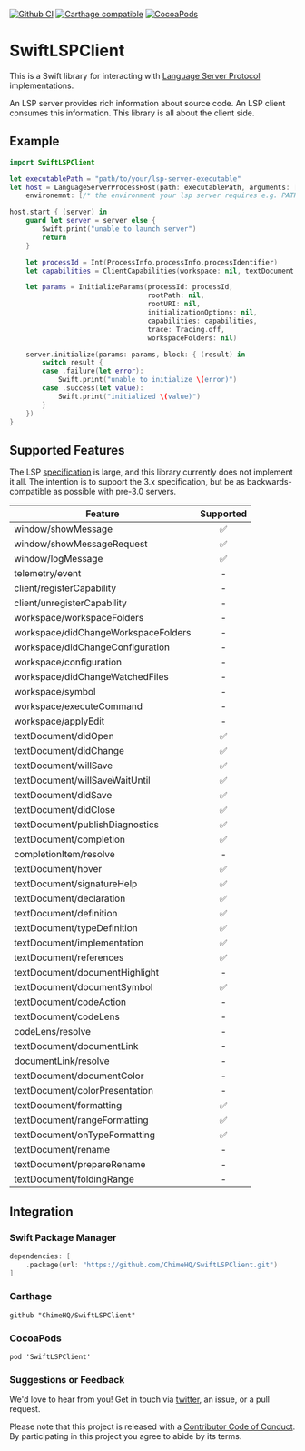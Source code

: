 [![Github CI](https://github.com/ChimeHQ/SwiftLSPClient/workflows/CI/badge.svg)](https://github.com/ChimeHQ/SwiftLSPClient/actions)
[![Carthage compatible](https://img.shields.io/badge/Carthage-compatible-4BC51D.svg?style=flat)](https://github.com/Carthage/Carthage)
[![CocoaPods](https://img.shields.io/cocoapods/v/SwiftLSPClient.svg)](https://cocoapods.org/)

# SwiftLSPClient

This is a Swift library for interacting with [Language Server Protocol](https://microsoft.github.io/language-server-protocol/) implementations.

An LSP server provides rich information about source code. An LSP client consumes this information. This library is all about the client side.

## Example

```swift
import SwiftLSPClient

let executablePath = "path/to/your/lsp-server-executable"
let host = LanguageServerProcessHost(path: executablePath, arguments: [],
    environemnt: [/* the environment your lsp server requires e.g. PATH */])

host.start { (server) in
    guard let server = server else {
        Swift.print("unable to launch server")
        return
    }

    let processId = Int(ProcessInfo.processInfo.processIdentifier)
    let capabilities = ClientCapabilities(workspace: nil, textDocument: nil, experimental: nil)

    let params = InitializeParams(processId: processId,
                                  rootPath: nil,
                                  rootURI: nil,
                                  initializationOptions: nil,
                                  capabilities: capabilities,
                                  trace: Tracing.off,
                                  workspaceFolders: nil)

    server.initialize(params: params, block: { (result) in
        switch result {
        case .failure(let error):
            Swift.print("unable to initialize \(error)")
        case .success(let value):
            Swift.print("initialized \(value)")
        }
    })
}
```

## Supported Features

The LSP [specification](https://microsoft.github.io/language-server-protocol/specification) is large, and this library currently does not implement it all. The intention is to support the 3.x specification, but be as backwards-compatible as possible with pre-3.0 servers. 

| Feature            | Supported |
| -------------------|:---------:|
| window/showMessage | ✅ |
| window/showMessageRequest | ✅ |
| window/logMessage | ✅ |
| telemetry/event | - |
| client/registerCapability | - |
| client/unregisterCapability | - |
| workspace/workspaceFolders | - |
| workspace/didChangeWorkspaceFolders | - |
| workspace/didChangeConfiguration | - |
| workspace/configuration | - |
| workspace/didChangeWatchedFiles | - |
| workspace/symbol | - |
| workspace/executeCommand | - |
| workspace/applyEdit | - |
| textDocument/didOpen | ✅ |
| textDocument/didChange | ✅ |
| textDocument/willSave | ✅ |
| textDocument/willSaveWaitUntil | ✅ |
| textDocument/didSave | ✅ |
| textDocument/didClose | ✅ |
| textDocument/publishDiagnostics | ✅ |
| textDocument/completion | ✅ |
| completionItem/resolve | - |
| textDocument/hover | ✅ |
| textDocument/signatureHelp | ✅ |
| textDocument/declaration | ✅ |
| textDocument/definition | ✅ |
| textDocument/typeDefinition | ✅ |
| textDocument/implementation | ✅ |
| textDocument/references | ✅  |
| textDocument/documentHighlight | - |
| textDocument/documentSymbol | ✅ |
| textDocument/codeAction | - |
| textDocument/codeLens | - |
| codeLens/resolve | - |
| textDocument/documentLink | - |
| documentLink/resolve | - |
| textDocument/documentColor | - |
| textDocument/colorPresentation | - |
| textDocument/formatting | ✅ |
| textDocument/rangeFormatting | ✅ |
| textDocument/onTypeFormatting | ✅ |
| textDocument/rename | - |
| textDocument/prepareRename | - |
| textDocument/foldingRange | - |

## Integration

### Swift Package Manager

```swift
dependencies: [
    .package(url: "https://github.com/ChimeHQ/SwiftLSPClient.git")
]
```

### Carthage

```
github "ChimeHQ/SwiftLSPClient"
```

### CocoaPods

```
pod 'SwiftLSPClient'
```

### Suggestions or Feedback

We'd love to hear from you! Get in touch via [twitter](https://twitter.com/chimehq), an issue, or a pull request.

Please note that this project is released with a [Contributor Code of Conduct](CODE_OF_CONDUCT.md). By participating in this project you agree to abide by its terms.
